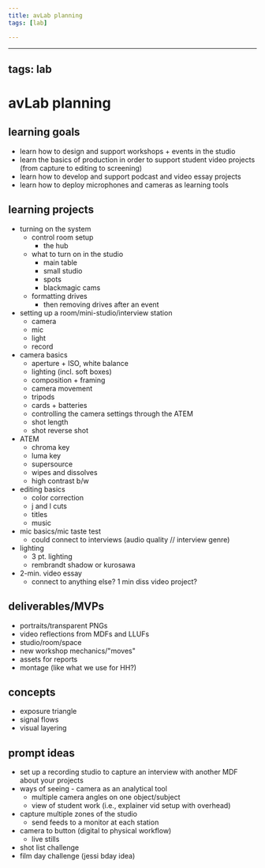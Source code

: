 ```yaml
---
title: avLab planning
tags: [lab]

---
```


---
tags: lab
---

# avLab planning

## learning goals
* learn how to design and support workshops + events in the studio
* learn the basics of production in order to support student video projects (from capture to editing to screening)
* learn how to develop and support podcast and video essay projects
* learn how to deploy microphones and cameras as learning tools

## learning projects
* turning on the system
    * control room setup
        * the hub
    * what to turn on in the studio
        * main table
        * small studio
        * spots
        * blackmagic cams
    * formatting drives
        * then removing drives after an event
* setting up a room/mini-studio/interview station
    * camera
    * mic
    * light
    * record
* camera basics
    * aperture + ISO, white balance
    * lighting (incl. soft boxes)
    * composition + framing
    * camera movement
    * tripods
    * cards + batteries
    * controlling the camera settings through the ATEM
    * shot length
    * shot reverse shot
* ATEM
    * chroma key
    * luma key
    * supersource
    * wipes and dissolves
    * high contrast b/w
* editing basics
    * color correction
    * j and l cuts
    * titles
    * music
* mic basics/mic taste test
    * could connect to interviews (audio quality // interview genre)
* lighting
    * 3 pt. lighting
    * rembrandt shadow or kurosawa
* 2-min. video essay
    * connect to anything else? 1 min diss video project?

## deliverables/MVPs
* portraits/transparent PNGs
* video reflections from MDFs and LLUFs
* studio/room/space
* new workshop mechanics/"moves"
* assets for reports
* montage (like what we use for HH?)

## concepts
* exposure triangle
* signal flows
* visual layering

## prompt ideas
* set up a recording studio to capture an interview with another MDF about your projects
* ways of seeing - camera as an analytical tool
    * multiple camera angles on one object/subject
    * view of student work (i.e., explainer vid setup with overhead)
* capture multiple zones of the studio
    * send feeds to a monitor at each station
* camera to button (digital to physical workflow)
    * live stills
* shot list challenge
* film day challenge (jessi bday idea)